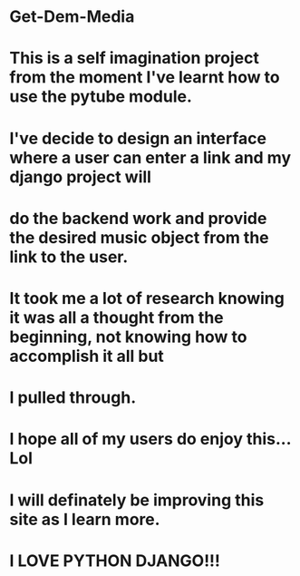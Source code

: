 # Get-Dem-Media

# This is a self imagination project from the moment I've learnt how to use the pytube module.

# I've decide to design an interface where a user can enter a link and my django project will

# do the backend work and provide the desired music object from the link to the user.

# It took me a lot of research knowing it was all a thought from the beginning, not knowing how to accomplish it all but

# I pulled through.

# I hope all of my users do enjoy this... Lol

# I will definately be improving this site as I learn more.

# I LOVE PYTHON DJANGO!!!
